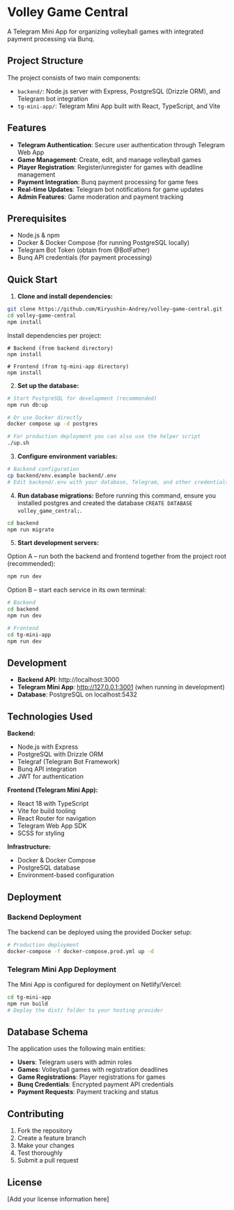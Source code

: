 # Volley Game Central

A Telegram Mini App for organizing volleyball games with integrated payment processing via Bunq.

## Project Structure

The project consists of two main components:

- `backend/`: Node.js server with Express, PostgreSQL (Drizzle ORM), and Telegram bot integration
- `tg-mini-app/`: Telegram Mini App built with React, TypeScript, and Vite

## Features

- **Telegram Authentication**: Secure user authentication through Telegram Web App
- **Game Management**: Create, edit, and manage volleyball games
- **Player Registration**: Register/unregister for games with deadline management
- **Payment Integration**: Bunq payment processing for game fees
- **Real-time Updates**: Telegram bot notifications for game updates
- **Admin Features**: Game moderation and payment tracking

## Prerequisites

- Node.js & npm
- Docker & Docker Compose (for running PostgreSQL locally)
- Telegram Bot Token (obtain from @BotFather)
- Bunq API credentials (for payment processing)

## Quick Start

1. **Clone and install dependencies:**
```sh
git clone https://github.com/Kiryushin-Andrey/volley-game-central.git
cd volley-game-central
npm install
```

Install dependencies per project:
```
# Backend (from backend directory)
npm install

# Frontend (from tg-mini-app directory)
npm install
```

2. **Set up the database:**
```sh
# Start PostgreSQL for development (recommended)
npm run db:up

# Or use Docker directly
docker compose up -d postgres

# For production deployment you can also use the helper script
./up.sh
```

3. **Configure environment variables:**
```sh
# Backend configuration
cp backend/env.example backend/.env
# Edit backend/.env with your database, Telegram, and other credentials
```

4. **Run database migrations:**
Before running this command, ensure you installed postgres and created the database `CREATE DATABASE volley_game_central;`.
```sh
cd backend
npm run migrate
```

5. **Start development servers:**

Option A – run both the backend and frontend together from the project root (recommended):
```sh
npm run dev
```

Option B – start each service in its own terminal:
```sh
# Backend
cd backend
npm run dev

# Frontend
cd tg-mini-app
npm run dev
```

## Development

- **Backend API**: http://localhost:3000
- **Telegram Mini App**: http://127.0.0.1:3001 (when running in development)
- **Database**: PostgreSQL on localhost:5432

## Technologies Used

**Backend:**
- Node.js with Express
- PostgreSQL with Drizzle ORM
- Telegraf (Telegram Bot Framework)
- Bunq API integration
- JWT for authentication

**Frontend (Telegram Mini App):**
- React 18 with TypeScript
- Vite for build tooling
- React Router for navigation
- Telegram Web App SDK
- SCSS for styling

**Infrastructure:**
- Docker & Docker Compose
- PostgreSQL database
- Environment-based configuration

## Deployment

### Backend Deployment
The backend can be deployed using the provided Docker setup:
```sh
# Production deployment
docker-compose -f docker-compose.prod.yml up -d
```

### Telegram Mini App Deployment
The Mini App is configured for deployment on Netlify/Vercel:
```sh
cd tg-mini-app
npm run build
# Deploy the dist/ folder to your hosting provider
```

## Database Schema

The application uses the following main entities:
- **Users**: Telegram users with admin roles
- **Games**: Volleyball games with registration deadlines
- **Game Registrations**: Player registrations for games
- **Bunq Credentials**: Encrypted payment API credentials
- **Payment Requests**: Payment tracking and status

## Contributing

1. Fork the repository
2. Create a feature branch
3. Make your changes
4. Test thoroughly
5. Submit a pull request

## License

[Add your license information here]
